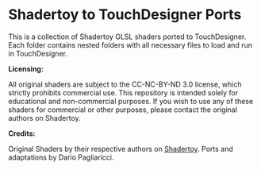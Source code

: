 # Shadertoy to TouchDesigner Ports

This is a collection of Shadertoy GLSL shaders ported to TouchDesigner.
Each folder contains nested folders with all necessary files to load and run in TouchDesigner.

**Licensing:**

All original shaders are subject to the CC-NC-BY-ND 3.0 license, which strictly prohibits commercial use. 
This repository is intended solely for educational and non-commercial purposes.
If you wish to use any of these shaders for commercial or other purposes, please contact the original authors on Shadertoy.

**Credits:**

Original Shaders by their respective authors on [Shadertoy](https://www.shadertoy.com).
Ports and adaptations by Dario Pagliaricci.